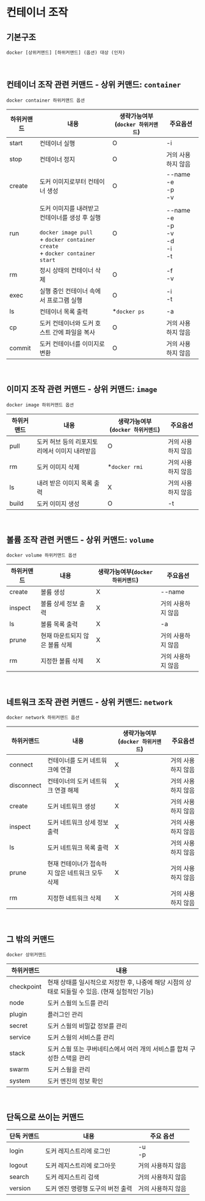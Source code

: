 # 컨테이너 조작

## 기본구조
```docker
docker [상위커맨드] [하위커맨드] (옵션) 대상 (인자)
```
<br>

## 컨테이너 조작 관련 커맨드 - 상위 커맨드: `container`
```docker
docker container 하위커맨드 옵션
```
|하위커맨드|내용|생략가능여부(`docker 하위커맨드`)|주요옵션|
|---|---|---|---|
|start|컨테이너 실행|O|-i|
|stop|컨테이너 정지|O|거의 사용하지 않음|
|create|도커 이미지로부터 컨테이너 생성|O|--name<br>-e<br>-p<br>-v|
|run|도커 이미지를 내려받고 컨테이너를 생성 후 실행<br><br>`docker image pull`<br>+ `docker container create`<br>+ `docker container start`|O|--name<br>-e<br>-p<br>-v<br>-d<br>-i<br>-t|
|rm|정시 상태의 컨테이너 삭제|O|-f<br>-v|
|exec|실행 중인 컨테이너 속에서 프로그램 실행|O|-i<br>-t|
|ls|컨테이너 목록 출력|*`docker ps`|-a|
|cp|도커 컨테이너와 도커 호스트 간에 파일을 복사|O|거의 사용하지 않음|
|commit|도커 컨테이너를 이미지로 변환|O|거의 사용하지 않음|
<br>

## 이미지 조작 관련 커맨드 - 상위 커맨드: `image`
```docker
docker image 하위커맨드 옵션
```
|하위커맨드|내용|생략가능여부(`docker 하위커맨드`)|주요옵션|
|---|---|---|---|
|pull|도커 허브 등의 리포지토리에서 이미지 내려받음|O|거의 사용하지 않음|
|rm|도커 이미지 삭제|*`docker rmi`|거의 사용하지 않음|
|ls|내려 받은 이미지 목록 출력|X|거의 사용하지 않음|
|build|도커 이미지 생성|O|-t|
<br>

## 볼륨 조작 관련 커맨드 - 상위 커맨드: `volume`
```docker
docker volume 하위커맨드 옵션
```
|하위커맨드|내용|생략가능여부(`docker 하위커맨드`)|주요옵션|
|---|---|---|---|
|create|볼륨 생성|X|--name|
|inspect|볼륨 상세 정보 출력|X|거의 사용하지 않음|
|ls|볼륨 목록 출력|X|-a|
|prune|현재 마운트되지 않은 볼륨 삭제|X|거의 사용하지 않음|
|rm|지정한 볼륨 삭제|X|거의 사용하지 않음|<br>
<br>

## 네트워크 조작 관련 커맨드 - 상위 커맨드: `network`
```docker
docker network 하위커맨드 옵션
```
|하위커맨드|내용|생략가능여부(`docker 하위커맨드`)|주요옵션|
|---|---|---|---|
|connect|컨테이너를 도커 네트워크에 연결|X|거의 사용하지 않음|
|disconnect|컨테이너의 도커 네트워크 연결 해제|X|거의 사용하지 않음|
|create|도커 네트워크 생성|X|거의 사용하지 않음|
|inspect|도커 네트워크 상세 정보 출력|X|거의 사용하지 않음|
|ls|도커 네트워크 목록 출력|X|거의 사용하지 않음|
|prune|현재 컨테이너가 접속하지 않은 네트워크 모두 삭제|X|거의 사용하지 않음|
|rm|지정한 네트워크 삭제|X|거의 사용하지 않음|
<br>

## 그 밖의 커맨드
```docker
docker 상위커맨드
```
|하위커맨드|내용|
|---|---|
|checkpoint|현재 상태를 일시적으로 저장한 후, 나중에 해당 시점의 상태로 되돌릴 수 있음. (현재 실험적인 기능)|
|node|도커 스웜의 노드를 관리|
|plugin|플러그인 관리|
|secret|도커 스웜의 비밀값 정보를 관리|
|service|도커 스웜의 서비스를 관리|
|stack|도커 스웜 또는 쿠버네티스에서 여러 개의 서비스를 합쳐 구성한 스택을 관리|
|swarm|도커 스웜을 관리|
|system|도커 엔진의 정보 확인|
<br>

## 단독으로 쓰이는 커맨드
|단독 커맨드|내용|주요 옵션|
|---|---|---|
|login|도커 레지스트리에 로그인|-u<br>-p|
|logout|도커 레지스트리에 로그아웃|거의 사용하지 않음|
|search|도커 레지스트리 검색|거의 사용하지 않음|
|version|도커 엔진 명령행 도구의 버전 출력|거의 사용하지 않음|